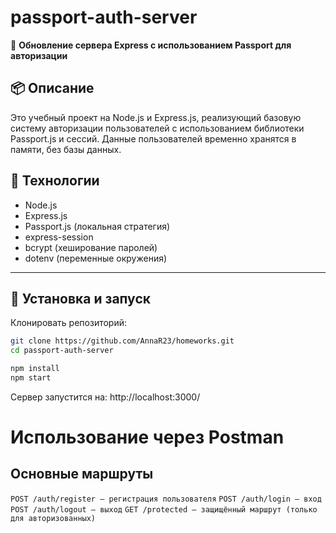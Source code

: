 # passport-auth-server

📌 **Обновление сервера Express с использованием Passport для авторизации**

## 📦 Описание

Это учебный проект на Node.js и Express.js, реализующий базовую систему авторизации пользователей с использованием библиотеки Passport.js и сессий. Данные пользователей временно хранятся в памяти, без базы данных.

## 🔧 Технологии

- Node.js
- Express.js
- Passport.js (локальная стратегия)
- express-session
- bcrypt (хеширование паролей)
- dotenv (переменные окружения)

---

## 🚀 Установка и запуск

 Клонировать репозиторий:

```bash
git clone https://github.com/AnnaR23/homeworks.git
cd passport-auth-server

npm install
npm start
```
Сервер запустится на: http://localhost:3000/


# Использование через Postman

## Основные маршруты
 `POST /auth/register — регистрация пользователя`
 `POST /auth/login — вход`
 `POST /auth/logout — выход`
 `GET /protected — защищённый маршрут (только для авторизованных)`
